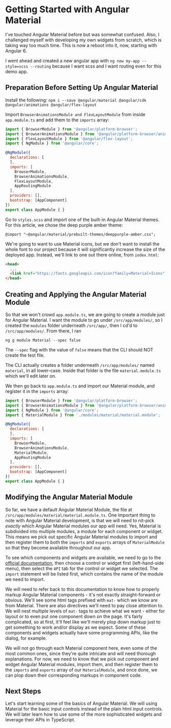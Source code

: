 # Getting Started with Angular Material

I've touched Angular Material before but was somewhat confused. Also, I challenged myself with developing my own widgets from scratch, which is taking way
too much time. This is now a reboot into it, now, starting with Angular 6.

I went ahead and created a new angular app with `ng new my-app --style=scss --routing` because I want scss and I want routing even for this demo app.

## Preparation Before Setting Up Angular Material

Install the following: `npm i --save @angular/material @angular/cdk @angular/animations @angular/flex-layout`

Import `BrowserAnimationsModule and FlexLayoutModule` from inside `app.module.ts` and add them to the `imports` array:

```javascript
import { BrowserModule } from '@angular/platform-browser';
import { BrowserAnimationsModule } from '@angular/platform-browser/animations';
import { FlexLayoutModule } from '@angular/flex-layout';
import { NgModule } from '@angular/core';

@NgModule({
  declarations: [
  ],
  imports: [
    BrowserModule,
    BrowserAnimationsModule,
    FlexLayoutModule,
    AppRoutingModule
  ],
  providers: [],
  bootstrap: [AppComponent]
})
export class AppModule { }
```

Go to `styles.scss` and import one of the built-in Angular Material themes. For this article, we chose the deep purple amber theme:

`@import "~@angular/material/prebuilt-themes/deeppurple-amber.css";`

We're going to want to use Material icons, but we don't want to install the whole font to our project because it will significantly increase the size
of the deployed app. Instead, we'll link to one out there online, from `index.html`:

```html
<head>
  ...
  <link href="https://fonts.googleapis.com/icon?family=Material+Icons" rel="stylesheet">
</head>
```

## Creating and Applying the Angular Material Module
So that we won't crowd `app.module.ts`, we are going to create a module just for Angular Material. I want the module to go under `/src/app/modules/`,
so I created the `modules` folder underneath `/src/app/`, then I cd'd to `/src/app/modules/`. From there, I ran

`ng g module Material --spec false`

The `--spec` flag with the value of `false` means that the CLI should NOT create the test file.

The CLI actually creates a folder underneath `/src/app/modules/` named `material`, in all lower-case. Inside that folder is the file `material.module.ts`
which we'll edit later on.

We then go back to `app.module.ts` and import our Material module, and register it in the `imports` array:

```javascript
import { BrowserModule } from '@angular/platform-browser';
import { BrowserAnimationsModule } from '@angular/platform-browser/animations';
import { NgModule } from '@angular/core';
import { MaterialModule } from './modules/material/material.module';

@NgModule({
  declarations: [
  ],
  imports: [
    BrowserModule,
    BrowserAnimationsModule,
    MaterialModule,
    AppRoutingModule
  ],
  providers: [],
  bootstrap: [AppComponent]
})
export class AppModule { }
```

## Modifying the Angular Material Module

So far, we have a default Angular Material Module, the file at `/src/app/modules/material/material.module.ts`. One important thing to note with
Angular Material development, is that we will need to nit-pick *exactly* which Angular Material modules our app will need. Yes, Material is subdivided
into multiple modules, a module for each component or widget. This means we pick out specific Angular Material modules to import and then register them to
both the `imports` and `exports` arrays of `MaterialModule` so that they become available throughout our app.

To see which components and widgets are available, we need to go to the [official documentation](https://material.angular.io/components/categories), then
choose a control or widget first (left-hand-side menu), then select the `API` tab for the control or widget we selected. The `import` statement will be
listed first, which contains the name of the module we need to import.

We will need to refer back to this documentation to know how to properly markup Angular Material components - it's not exactly straight-forward or obvious.
We'll see some html tags prefixed with `mat-` which we know are from Material. There are also directives we'll need to pay close attention to. We will
nest multiple levels of `mat-` tags to achieve what we want - either for layout or to even put one component down on the page. It's fairly complicated,
so at first, it'll feel like we'll merely plop down markup just to get something to work and/or display as we expect. Some of these components and widgets
actually have some programming APIs, like the dialog, for example.

We will not go through each Material component here, even some of the most common ones, since they're quite intricate and will need thorough explanations.
For now, we need to know that we pick out component and widget Angular Material modules, import them, and then register them to the `imports` and `exports`
array of our `MaterialModule`, and once done, we can plop down their corresponding markups in component code.

## Next Steps

Let's start learning some of the basics of Angular Material. We will using Material for the basic input controls instead of the plain html input controls. We will
later learn how to use some of the more sophisticated widgets and leverage their APIs in TypeScript.


